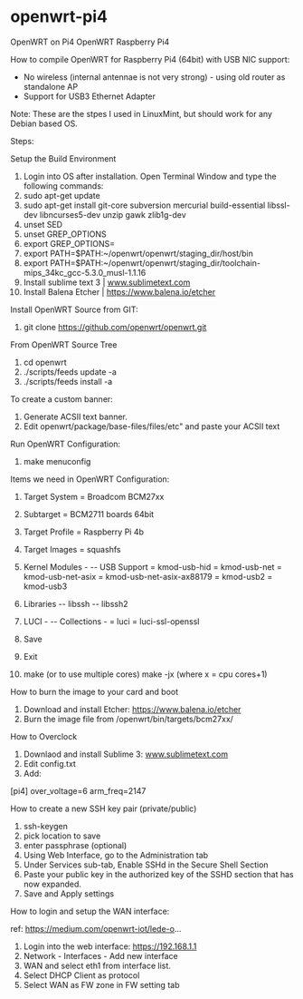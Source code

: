 # openwrt-pi4
OpenWRT on Pi4
OpenWRT Raspberry Pi4

How to compile OpenWRT for Raspberry Pi4 (64bit) with USB NIC support:
 - No wireless (internal antennae is not very strong) - using old router as standalone AP
 - Support for USB3 Ethernet Adapter

 Note: These are the stpes I used in LinuxMint, but should work for any Debian based OS.

 Steps:

 Setup the Build Environment

 1. Login into OS after installation.  Open Terminal Window and type the following commands:
 2. sudo apt-get update
 3. sudo apt-get install git-core subversion mercurial build-essential libssl-dev libncurses5-dev unzip gawk zlib1g-dev
 4. unset SED
 5. unset GREP_OPTIONS
 6. export GREP_OPTIONS=
 7. export PATH=$PATH:~/openwrt/openwrt/staging_dir/host/bin 
 8. export PATH=$PATH:~/openwrt/openwrt/staging_dir/toolchain-mips_34kc_gcc-5.3.0_musl-1.1.16
 9. Install sublime text 3 | www.sublimetext.com
 10. Install Balena Etcher | https://www.balena.io/etcher

Install OpenWRT Source from GIT:

1. git clone https://github.com/openwrt/openwrt.git

From OpenWRT Source Tree

1. cd openwrt
2. ./scripts/feeds update -a
3. ./scripts/feeds install -a

To create a custom banner:

1. Generate ACSII text banner.
2. Edit openwrt/package/base-files/files/etc" and paste your ACSII text

Run OpenWRT Configuration:

1. make menuconfig

Items we need in OpenWRT Configuration:

1. Target System = Broadcom BCM27xx
2. Subtarget = BCM2711 boards 64bit
3. Target Profile = Raspberry Pi 4b
4. Target Images = squashfs
5. Kernel Modules -
   -- USB Support = kmod-usb-hid
         = kmod-usb-net
         = kmod-usb-net-asix
         = kmod-usb-net-asix-ax88179
         = kmod-usb2
         = kmod-usb3
6. Libraries
   -- libssh
   -- libssh2

7. LUCI -
   -- Collections -
        = luci
        = luci-ssl-openssl
8. Save
9. Exit
10. make (or to use multiple cores) make -jx (where x = cpu cores+1)


How to burn the image to your card and boot
1. Download and install Etcher: https://www.balena.io/etcher
2. Burn the image file from /openwrt/bin/targets/bcm27xx/


How to Overclock
1. Downlaod and install Sublime 3: www.sublimetext.com
2. Edit config.txt
3. Add:

[pi4]
over_voltage=6
arm_freq=2147



How to create a new SSH key pair (private/public)
1. ssh-keygen
2. pick location to save
3. enter passphrase (optional)
4. Using Web Interface, go to the Administration tab
5. Under Services sub-tab, Enable SSHd in the Secure Shell Section
6. Paste your public key in the authorized key of the SSHD section that has now expanded.  
7. Save and Apply settings



How to login and setup the WAN interface:

ref: https://medium.com/openwrt-iot/lede-o...

1. Login into the web interface: https://192.168.1.1
2. Network - Interfaces - Add new interface
3. WAN and select eth1 from interface list.
4. Select DHCP Client as protocol
5. Select WAN as FW zone in FW setting tab
